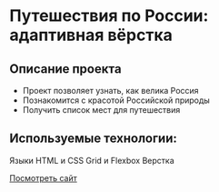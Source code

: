 # Путешествия по России: адаптивная вёрстка

## Описание проекта
 * Проект позволяет узнать, как велика Россия
 * Познакомится с красотой Российской природы
 * Получить список мест для путешествия

## Используемые технологии:
Языки HTML и CSS
Grid и Flexbox Верстка

[Посмотреть сайт](https://vasilevamarinasmr.github.io/russian-travel/)
